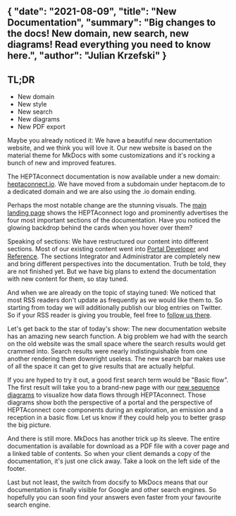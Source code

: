 {
    "date": "2021-08-09",
    "title": "New Documentation",
    "summary": "Big changes to the docs! New domain, new search, new diagrams! Read everything you need to know here.",
    "author": "Julian Krzefski"
}
---

## TL;DR

- New domain
- New style
- New search
- New diagrams
- New PDF export

Maybe you already noticed it:
We have a beautiful new documentation website, and we think you will love it.
Our new website is based on the material theme for MkDocs with some customizations and it's rocking a bunch of new and improved features.

The HEPTAconnect documentation is now available under a new domain: [heptaconnect.io](https://heptaconnect.io/).
We have moved from a subdomain under heptacom.de to a dedicated domain and we are also using the .io domain ending.

Perhaps the most notable change are the stunning visuals.
The [main landing page](https://heptaconnect.io/) shows the HEPTAconnect logo and prominently advertises the four most important sections of the documentation.
Have you noticed the glowing backdrop behind the cards when you hover over them?

Speaking of sections:
We have restructured our content into different sections.
Most of our existing content went into [Portal Developer](https://heptaconnect.io/guides/portal-developer/) and [Reference](https://heptaconnect.io/reference/).
The sections Integrator and Administrator are completely new and bring different perspectives into the documentation.
Truth be told, they are not finished yet.
But we have big plans to extend the documentation with new content for them, so stay tuned.

And when we are already on the topic of staying tuned:
We noticed that most RSS readers don't update as frequently as we would like them to.
So starting from today we will additionally publish our blog entries on Twitter.
So if your RSS reader is giving you trouble, feel free to [follow us there](https://twitter.com/heptacom_gmbh).

Let's get back to the star of today's show:
The new documentation website has an amazing new search function.
A big problem we had with the search on the old website was the small space where the search results would get crammed into.
Search results were nearly indistinguishable from one another rendering them downright useless.
The new search bar makes use of all the space it can get to give results that are actually helpful.

If you are hyped to try it out, a good first search term would be "Basic flow".
The first result will take you to a brand-new page with our [new sequence diagrams](https://heptaconnect.io/reference/general-resources/data-flows/basic-flow/) to visualize how data flows through HEPTAconnect.
Those diagrams show both the perspective of a portal and the perspective of HEPTAconnect core components during an exploration, an emission and a reception in a basic flow.
Let us know if they could help you to better grasp the big picture.

And there is still more.
MkDocs has another trick up its sleeve.
The entire documentation is available for download as a PDF file with a cover page and a linked table of contents.
So when your client demands a copy of the documentation, it's just one click away.
Take a look on the left side of the footer.

Last but not least, the switch from docsify to MkDocs means that our documentation is finally visible for Google and other search engines.
So hopefully you can soon find your answers even faster from your favourite search engine.
